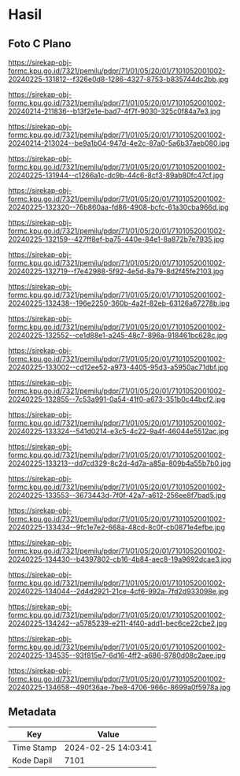 # Hasil

## Foto C Plano

https://sirekap-obj-formc.kpu.go.id/7321/pemilu/pdpr/71/01/05/20/01/7101052001002-20240225-131812--f326e0d8-1286-4327-8753-b835744dc2bb.jpg

https://sirekap-obj-formc.kpu.go.id/7321/pemilu/pdpr/71/01/05/20/01/7101052001002-20240214-211836--b13f2e1e-bad7-4f7f-9030-325c0f84a7e3.jpg

https://sirekap-obj-formc.kpu.go.id/7321/pemilu/pdpr/71/01/05/20/01/7101052001002-20240214-213024--be9a1b04-947d-4e2c-87a0-5a6b37aeb080.jpg

https://sirekap-obj-formc.kpu.go.id/7321/pemilu/pdpr/71/01/05/20/01/7101052001002-20240225-131944--c1266a1c-dc9b-44c6-8cf3-89ab80fc47cf.jpg

https://sirekap-obj-formc.kpu.go.id/7321/pemilu/pdpr/71/01/05/20/01/7101052001002-20240225-132320--76b860aa-fd86-4908-bcfc-61a30cba966d.jpg

https://sirekap-obj-formc.kpu.go.id/7321/pemilu/pdpr/71/01/05/20/01/7101052001002-20240225-132159--427ff8ef-ba75-440e-84e1-8a872b7e7935.jpg

https://sirekap-obj-formc.kpu.go.id/7321/pemilu/pdpr/71/01/05/20/01/7101052001002-20240225-132719--f7e42988-5f92-4e5d-8a79-8d2f45fe2103.jpg

https://sirekap-obj-formc.kpu.go.id/7321/pemilu/pdpr/71/01/05/20/01/7101052001002-20240225-132438--196e2250-360b-4a2f-82eb-63126a67278b.jpg

https://sirekap-obj-formc.kpu.go.id/7321/pemilu/pdpr/71/01/05/20/01/7101052001002-20240225-132552--ce1d88e1-a245-48c7-896a-918461bc628c.jpg

https://sirekap-obj-formc.kpu.go.id/7321/pemilu/pdpr/71/01/05/20/01/7101052001002-20240225-133002--cd12ee52-a973-4405-95d3-a5950ac71dbf.jpg

https://sirekap-obj-formc.kpu.go.id/7321/pemilu/pdpr/71/01/05/20/01/7101052001002-20240225-132855--7c53a991-0a54-41f0-a673-351b0c44bcf2.jpg

https://sirekap-obj-formc.kpu.go.id/7321/pemilu/pdpr/71/01/05/20/01/7101052001002-20240225-133324--541d0214-e3c5-4c22-9a4f-46044e5512ac.jpg

https://sirekap-obj-formc.kpu.go.id/7321/pemilu/pdpr/71/01/05/20/01/7101052001002-20240225-133213--dd7cd329-8c2d-4d7a-a85a-809b4a55b7b0.jpg

https://sirekap-obj-formc.kpu.go.id/7321/pemilu/pdpr/71/01/05/20/01/7101052001002-20240225-133553--3673443d-7f0f-42a7-a612-256ee8f7bad5.jpg

https://sirekap-obj-formc.kpu.go.id/7321/pemilu/pdpr/71/01/05/20/01/7101052001002-20240225-133434--9fc1e7e2-668a-48cd-8c0f-cb0871e4efbe.jpg

https://sirekap-obj-formc.kpu.go.id/7321/pemilu/pdpr/71/01/05/20/01/7101052001002-20240225-134430--b4397802-cb16-4b84-aec8-19a9692dcae3.jpg

https://sirekap-obj-formc.kpu.go.id/7321/pemilu/pdpr/71/01/05/20/01/7101052001002-20240225-134044--2d4d2921-21ce-4cf6-992a-7fd2d933098e.jpg

https://sirekap-obj-formc.kpu.go.id/7321/pemilu/pdpr/71/01/05/20/01/7101052001002-20240225-134242--a5785239-e211-4f40-add1-bec6ce22cbe2.jpg

https://sirekap-obj-formc.kpu.go.id/7321/pemilu/pdpr/71/01/05/20/01/7101052001002-20240225-134535--93f815e7-6d16-4ff2-a686-8780d08c2aee.jpg

https://sirekap-obj-formc.kpu.go.id/7321/pemilu/pdpr/71/01/05/20/01/7101052001002-20240225-134658--490f36ae-7be8-4706-966c-8699a0f5978a.jpg


## Metadata

| Key        | Value               |
| ---------- | ------------------- |
| Time Stamp | 2024-02-25 14:03:41 |
| Kode Dapil | 7101                |



